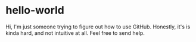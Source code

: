 # hello-world
Hi, I'm just someone trying to figure out how to use GitHub. 
Honestly, it's is kinda hard, and not intuitive at all. Feel free to send help.
